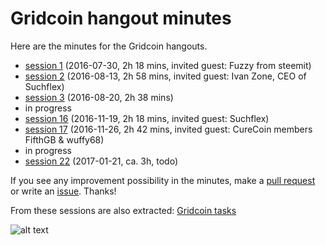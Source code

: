 # Gridcoin hangout minutes
Here are the minutes for the Gridcoin hangouts.

* [session 1](hangout_2016_07_30.MD) (2016-07-30, 2h 18 mins, invited guest: Fuzzy from steemit)
* [session 2](hangout_2016_08_13.MD) (2016-08-13, 2h 58 mins, invited guest: Ivan Zone, CEO of Suchflex)
* [session 3](hangout_2016_08_20.MD) (2016-08-20, 2h 38 mins)
* in progress
* [session 16](hangout_2016_11_19.MD) (2016-11-19, 2h 18 mins, invited guest: Suchflex)
* [session 17](hangout_2016_11_26.MD) (2016-11-26, 2h 42 mins, invited guest: CureCoin members FifthGB & wuffy68)
* in progress
* [session 22](hangout_2017_01_21.MD) (2017-01-21, ca. 3h, todo)

If you see any improvement possibility in the minutes, make a [pull request](https://github.com/Erkan-Yilmaz/Gridcoin-hangout-minutes/pulls) or write an [issue](https://github.com/Erkan-Yilmaz/Gridcoin-hangout-minutes/issues). Thanks!

From these sessions are also extracted: [Gridcoin tasks](https://github.com/Erkan-Yilmaz/Gridcoin-tasks)

![alt text](https://i.imgur.com/IPq8wdr.jpg "Gridcoin")
